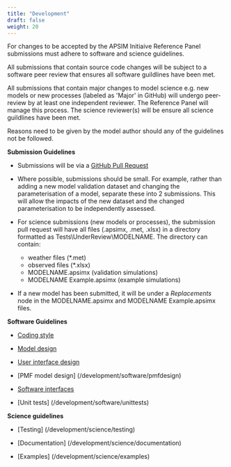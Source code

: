 ```yaml
---
title: "Development"
draft: false
weight: 20
---
```


For changes to be accepted by the APSIM Initiaive Reference Panel submissions must adhere to software and science guidelines. 

All submissions that contain source code changes will be subject to a software peer review that ensures all software guildlines have been met. 

All submissions that contain major changes to model science e.g. new models or new processes (labeled as 'Major' in GitHub) will undergo peer-review by at least one independent reviewer. The Reference Panel will manage this process. The science reviewer(s) will be ensure all science guildlines have been met. 

Reasons need to be given by the model author should any of the guidelines not be followed.

**Submission Guidelines**

* Submissions will be via a [GitHub Pull Request](/contribute/sourcetree/pushandpullrequest)

* Where possible, submissions should be small. For example, rather than adding a new model validation dataset and changing the parameterisation of a model, separate these into 2 submissions. This will allow the impacts of the new dataset and the changed parameterisation to be independently assessed.

* For science submissions (new models or processes), the submission pull request will have all files (.apsimx, .met, .xlsx) in a directory formatted as Tests\UnderReview\MODELNAME. The directory can contain:
	- weather files (*.met)
	- observed files (*.xlsx)
	- MODELNAME.apsimx (validation simulations)
	- MODELNAME Example.apsimx (example simulations)

* If a new model has been submitted, it will be under a *Replacements* node in the MODELNAME.apsimx and MODELNAME Example.apsimx files.

**Software Guidelines**

* [Coding style](/development/software/codingstyle)

* [Model design](/development/software/modeldesign)

* [User interface design](/development/software/userinterfacedesign)

* [PMF model design] (/development/software/pmfdesign)

* [Software interfaces](/development/software/interfaces)

* [Unit tests] (/development/software/unittests)

**Science guidelines**

* [Testing] (/development/science/testing)

* [Documentation] (/development/science/documentation)

* [Examples] (/development/science/examples)
